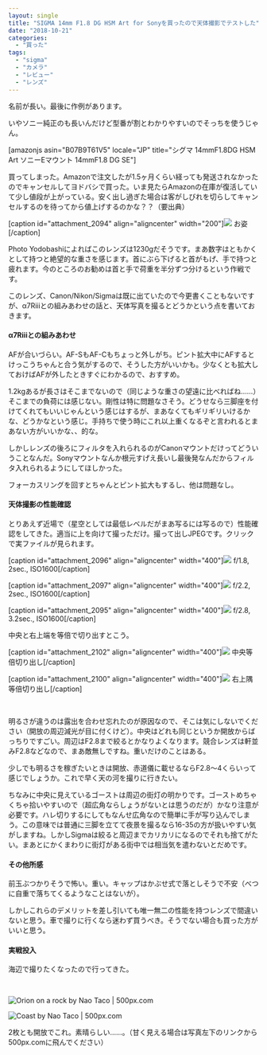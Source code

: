 ```yaml
---
layout: single
title: "SIGMA 14mm F1.8 DG HSM Art for Sonyを買ったので天体撮影でテストした"
date: "2018-10-21"
categories: 
  - "買った"
tags: 
  - "sigma"
  - "カメラ"
  - "レビュー"
  - "レンズ"
---
```


名前が長い。最後に作例があります。

いやソニー純正のも長いんだけど型番が割とわかりやすいのでそっちを使うじゃん。

\[amazonjs asin="B07B9T61V5" locale="JP" title="シグマ 14mmF1.8DG HSM Art ソニーEマウント 14mmF1.8 DG SE"\]

買ってしまった。Amazonで注文したが1.5ヶ月くらい経っても発送されなかったのでキャンセルしてヨドバシで買った。いま見たらAmazonの在庫が復活していて少し値段が上がっている。安く出し過ぎた場合は客がしびれを切らしてキャンセルするのを待ってから値上げするのかな？？（要出典）

\[caption id="attachment\_2094" align="aligncenter" width="200"\][![](https://blog.naotaco.com/assets/images/posts/2018/10/N0005531-200x300.jpg)](https://blog.naotaco.com/assets/images/posts/2018/10/N0005531.jpg) お姿\[/caption\]

Photo Yodobashiによればこのレンズは1230gだそうです。まあ数字はともかくとして持つと絶望的な重さを感じます。首にぶら下げると首がもげ、手で持つと疲れます。今のところのお勧めは首と手で荷重を半分ずつ分けるという作戦です。

このレンズ、Canon/Nikon/Sigmaは既に出ていたので今更書くこともないですが、α7Riiiとの組みあわせの話と、天体写真を撮るとどうかという点を書いておきます。

#### α7Riiiとの組みあわせ

AFが合いづらい。AF-SもAF-Cもちょっと外しがち。ピント拡大中にAFするとけっこうちゃんと合う気がするので、そうした方がいいかも。少なくとも拡大しておけばAFが外したときすぐにわかるので、おすすめ。

1.2kgあるが長さはそこまでないので（同じような重さの望遠に比べればね……）そこまでの負荷には感じない。剛性は特に問題なさそう。どうせなら三脚座を付けてくれてもいいじゃんという感じはするが、まあなくてもギリギリいけるかな、どうかなという感じ。手持ちで使う時にこれ以上重くなるぞと言われるとまあない方がいいかな、、的な。

しかしレンズの後ろにフィルタを入れられるのがCanonマウントだけってどういうことなんだ。Sonyマウントなんか根元すげえ長いし最後発なんだからフィルタ入れられるようにしてほしかった。

フォーカスリングを回すとちゃんとピント拡大もするし、他は問題なし。

#### 天体撮影の性能確認

とりあえず近場で（星空としては最低レベルだがまあ写るには写るので）性能確認をしてきた。適当に上を向けて撮っただけ。撮って出しJPEGです。クリックで実ファイルが見られます。

\[caption id="attachment\_2096" align="aligncenter" width="400"\][![](https://blog.naotaco.com/assets/images/posts/2018/10/N0005896-400x267.jpg)](https://blog.naotaco.com/assets/images/posts/2018/10/N0005896.jpg) f/1.8, 2sec., ISO1600\[/caption\]

\[caption id="attachment\_2097" align="aligncenter" width="400"\][![](https://blog.naotaco.com/assets/images/posts/2018/10/N0005897-400x267.jpg)](https://blog.naotaco.com/assets/images/posts/2018/10/N0005897.jpg) f/2.2, 2sec., ISO1600\[/caption\]

\[caption id="attachment\_2095" align="aligncenter" width="400"\][![](https://blog.naotaco.com/assets/images/posts/2018/10/N0005898-400x267.jpg)](https://blog.naotaco.com/assets/images/posts/2018/10/N0005898.jpg) f/2.8, 3.2sec., ISO1600\[/caption\]

中央と右上端を等倍で切り出すとこう。

\[caption id="attachment\_2102" align="aligncenter" width="400"\][![](https://blog.naotaco.com/assets/images/posts/2018/10/art14_center-1-400x170.png)](https://blog.naotaco.com/assets/images/posts/2018/10/art14_center-1.png) 中央等倍切り出し\[/caption\]

\[caption id="attachment\_2100" align="aligncenter" width="400"\][![](https://blog.naotaco.com/assets/images/posts/2018/10/art14_corner-400x170.png)](https://blog.naotaco.com/assets/images/posts/2018/10/art14_corner.png) 右上隅等倍切り出し\[/caption\]

 

明るさが違うのは露出を合わせ忘れたのが原因なので、そこは気にしないでください（開放の周辺減光が目に付くけど）。中央はどれも同じというか開放からばっちりですごい。周辺はF2.8まで絞るとかなりよくなります。競合レンズは軒並みF2.8などなので、まあ敵無しですね。重いだけのことはある。

少しでも明るさを稼ぎたいときは開放、赤道儀に載せるならF2.8～4くらいって感じでしょうか。これで早く天の河を撮りに行きたい。

ちなみに中央に見えているゴーストは周辺の街灯の明かりです。ゴーストめちゃくちゃ拾いやすいので（超広角ならしょうがないとは思うのだが）かなり注意が必要です。ハレ切りするにしてもなんせ広角なので簡単に手が写り込んでしまう。この意味では普通に三脚を立てて夜景を撮るなら16-35の方が扱いやすい気がしますね。しかしSigmaは絞ると周辺までカリカリになるのでそれも捨てがたい。まあとにかくまわりに街灯がある街中では相当気を遣わないとだめです。

#### その他所感

前玉ぶつかりそうで怖い。重い。キャップはかぶせ式で落としそうで不安（べつに自重で落ちてくるようなことはないが）。

しかしこれらのデメリットを差し引いても唯一無二の性能を持つレンズで間違いないと思う。車で撮りに行くなら迷わず買うべき。そうでない場合も買った方がいいと思う。

#### 実戦投入

海辺で撮りたくなったので行ってきた。

 

![Orion on a rock by Nao Taco | 500px.com](https://drscdn.500px.org/photo/280979807/m%3D900/v2?webp=true&sig=1be8ebf0b21423563bd8a5473a7ca0a6d598f02c6fc25191f859b8105f5c57aa)

[](https://500px.com/photo/280979807/orion-on-a-rock-by-nao-taco?ctx_page=1&from=user&user_id=2760855)

<script type="text/javascript" src="https://500px.com/embed.js" async></script>

![Coast by Nao Taco | 500px.com](https://drscdn.500px.org/photo/280979805/m%3D900/v2?webp=true&sig=d5c031542b636a9b4a62f86ed467c983f253f0df386449e15cddea938f1b499a)

[](https://500px.com/photo/280979805/coast-by-nao-taco)

<script type="text/javascript" src="https://500px.com/embed.js" async></script>

2枚とも開放でこれ。素晴らしい……。（甘く見える場合は写真左下のリンクから500px.comに飛んでください）
